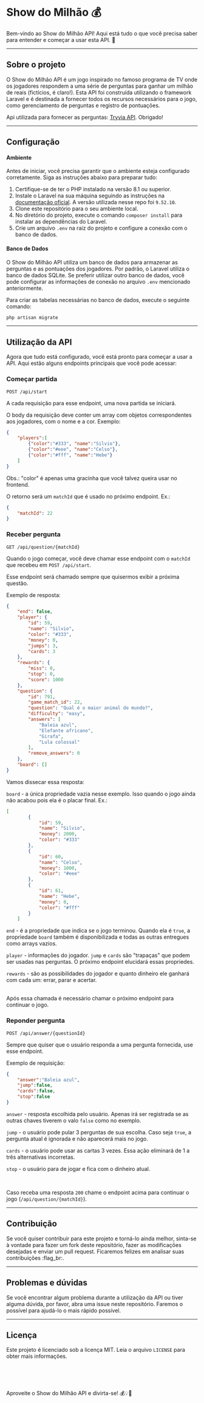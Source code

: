 # Show do Milhão 💰
Bem-vindo ao Show do Milhão API! Aqui está tudo o que você precisa saber para entender e começar a usar esta API. 🎉

-----

## Sobre o projeto
O Show do Milhão API é um jogo inspirado no famoso programa de TV onde os jogadores respondem a uma série de perguntas para ganhar um milhão de reais (fictícios, é claro!). Esta API foi construída utilizando o framework Laravel e é destinada a fornecer todos os recursos necessários para o jogo, como gerenciamento de perguntas e registro de pontuações.

Api utilizada para fornecer as perguntas: [Tryvia API](https://github.com/peterfritz/tryvia-api). Obrigado!

-----

## Configuração

#### Ambiente

Antes de iniciar, você precisa garantir que o ambiente esteja configurado corretamente. Siga as instruções abaixo para preparar tudo:

1. Certifique-se de ter o PHP instalado na versão 8.1 ou superior.
2. Instale o Laravel na sua máquina seguindo as instruções na [documentação oficial](https://laravel.com/docs). A versão utilizada nesse repo foi `9.52.10`.
3. Clone este repositório para o seu ambiente local.
4. No diretório do projeto, execute o comando `composer install` para instalar as dependências do Laravel.
5. Crie um arquivo `.env` na raiz do projeto e configure a conexão com o banco de dados.


#### Banco de Dados

O Show do Milhão API utiliza um banco de dados para armazenar as perguntas e as pontuações dos jogadores. Por padrão, o Laravel utiliza o banco de dados SQLite. Se preferir utilizar outro banco de dados, você pode configurar as informações de conexão no arquivo `.env` mencionado anteriormente.

Para criar as tabelas necessárias no banco de dados, execute o seguinte comando:

```bash
php artisan migrate
```
-----


## Utilização da API

Agora que tudo está configurado, você está pronto para começar a usar a API. Aqui estão alguns endpoints principais que você pode acessar:

### Começar partida
`POST /api/start` 

A cada requisição para esse endpoint, uma nova partida se iniciará. 

O body da requisição deve conter um array com objetos correspondentes aos jogadores, com o nome e a cor. Exemplo:
```json
{
    "players":[
		{"color":"#333", "name":"Silvio"},
		{"color":"#eee", "name":"Celso"},
		{"color":"#fff", "name":"Hebe"}
	]
}
```
Obs.: "color" é apenas uma gracinha que você talvez queira usar no frontend.

O retorno será um `matchId` que é usado no próximo endpoint. Ex.:
```json
{
	"matchId": 22
}
```

### Receber pergunta
`GET /api/question/{matchId}`

Quando o jogo começar, você deve chamar esse endpoint com o `matchId` que recebeu em `POST /api/start`.

Esse endpoint será chamado sempre que quisermos exibir a próxima questão.

Exemplo de resposta:
```json
{
	"end": false,
	"player": {
		"id": 59,
		"name": "Silvio",
		"color": "#333",
		"money": 0,
		"jumps": 3,
		"cards": 3
	},
	"rewards": {
		"miss": 0,
		"stop": 0,
		"score": 1000
	},
	"question": {
		"id": 791,
		"game_match_id": 22,
		"question": "Qual é o maior animal do mundo?",
		"difficulty": "easy",
		"answers": [
			"Baleia azul",
			"Elefante africano",
			"Girafa",
			"Lula colossal"
		],
		"remove_answers": 0
	},
	"board": []
}
```
Vamos dissecar essa resposta:

`board` - a única propriedade vazia nesse exemplo. Isso quando o jogo ainda não acabou pois ela é o placar final. Ex.:
```json
[
		{
			"id": 59,
			"name": "Silvio",
			"money": 2000,
			"color": "#333"
		},
		{
			"id": 60,
			"name": "Celso",
			"money": 1000,
			"color": "#eee"
		},
		{
			"id": 61,
			"name": "Hebe",
			"money": 0,
			"color": "#fff"
		}
	]
```

`end` - é a propriedade que indica se o jogo terminou. Quando ela é `true`, a propriedade `board` também é disponibilizada e todas as outras entregues como arrays vazios.

`player` - informações do jogador. 
`jump` e `cards` são "trapaças" que podem ser usadas nas perguntas. O próximo endpoint elucidará essas propriedes.

`rewards` - são as possibilidades do jogador e quanto dinheiro ele ganhará com cada um: errar, parar e acertar.

<br>
Após essa chamada é necessário chamar o próximo endpoint para continuar o jogo.

### Reponder pergunta
`POST /api/answer/{questionId}` 

Sempre que quiser que o usuário responda a uma pergunta fornecida, use esse endpoint.

Exemplo de requisição:
```json
{
	"answer":"Baleia azul",
	"jump":false,
	"cards":false,
	"stop":false
}
```
`answer` - resposta escolhida pelo usuário. Apenas irá ser registrada se as outras chaves tiverem o valo `false` como no exemplo.

`jump` - o usuário pode pular 3 perguntas de sua escolha. Caso seja `true`, a pergunta atual é ignorada e não aparecerá mais no jogo.

`cards` - o usuário pode usar as cartas 3 vezes. Essa ação eliminará de 1 a três alternativas incorretas.

`stop` - o usuário para de jogar e fica com o dinheiro atual.

<br>

Caso receba uma resposta `200` chame o endpoint  acima para continuar o jogo (`/api/question/{matchId}`).

----

## Contribuição

Se você quiser contribuir para este projeto e torná-lo ainda melhor, sinta-se à vontade para fazer um fork deste repositório, fazer as modificações desejadas e enviar um pull request. Ficaremos felizes em analisar suas contribuições :flag_br:.

----

## Problemas e dúvidas

Se você encontrar algum problema durante a utilização da API ou tiver alguma dúvida, por favor, abra uma issue neste repositório. Faremos o possível para ajudá-lo o mais rápido possível.

----

## Licença

Este projeto é licenciado sob a licença MIT. Leia o arquivo `LICENSE` para obter mais informações.

<br>
<br>
<br>

Aproveite o Show do Milhão API e divirta-se! 💰💡🎊